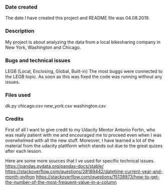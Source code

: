 ### Date created
The date I have created this project and README file was 04.08.2019.

### Description
My project is about analyzing the data from a local bikesharing company in New York, Washington and Chicago.

### Bugs and technical issues
LEGB (Local, Enclosing, Global, Built-in)
The most buggs were connected to the LEGB topic.
As soon as this was fixed the code was running without any issues.

### Files used
dk.py
chicago.csv
new_york.csv
washington.csv

### Credits
First of all I want to give credit to my Udacity Mentor Antonio Fortin, who was really patient with me
and encouraged me to proceed even when I was overwhelmed with all the new stuff.
Moreover, I have learned a lot of the material from the udacity plattform which stands out due to
the great quizes after each lesson.

Here are some more sources that I ve used for specific technical issues.
https://pandas.pydata.org/pandas-docs/stable/
https://stackoverflow.com/questions/28189442/datetime-current-year-and-month-python
https://stackoverflow.com/questions/15138973/how-to-get-the-number-of-the-most-frequent-value-in-a-column
